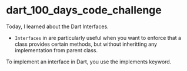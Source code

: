 #  dart_100_days_code_challenge

Today, I learned about the Dart Interfaces.

- `Interfaces` in are particularly useful when you want to enforce that a class provides certain methods, but 
without inheritting any implementation from parent class.

To implement an interface in Dart, you use the implements keyword.
